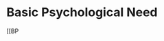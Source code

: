 # Basic Psychological Need
[[BP

<!-- {BearID:E766F350-6FBF-4ABE-9D2B-60A8E8942ED6-34673-000033FC014AED14} -->
